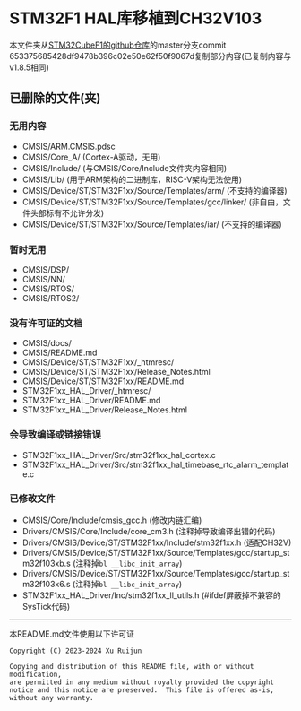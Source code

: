 # STM32F1 HAL库移植到CH32V103
本文件夹从[STM32CubeF1的github仓库](https://github.com/STMicroelectronics/STM32CubeF1)的master分支commit 653375685428df9478b396c02e50e62f50f9067d复制部分内容(已复制内容与v1.8.5相同)

## 已删除的文件(夹)
### 无用内容
- CMSIS/ARM.CMSIS.pdsc
- CMSIS/Core_A/ (Cortex-A驱动，无用)
- CMSIS/Include/ (与CMSIS/Core/Include文件夹内容相同)
- CMSIS/Lib/ (用于ARM架构的二进制库，RISC-V架构无法使用)
- CMSIS/Device/ST/STM32F1xx/Source/Templates/arm/ (不支持的编译器)
- CMSIS/Device/ST/STM32F1xx/Source/Templates/gcc/linker/ (非自由，文件头部标有不允许分发)
- CMSIS/Device/ST/STM32F1xx/Source/Templates/iar/ (不支持的编译器)
### 暂时无用
- CMSIS/DSP/
- CMSIS/NN/
- CMSIS/RTOS/
- CMSIS/RTOS2/
### 没有许可证的文档
- CMSIS/docs/
- CMSIS/README.md
- CMSIS/Device/ST/STM32F1xx/_htmresc/
- CMSIS/Device/ST/STM32F1xx/Release_Notes.html
- CMSIS/Device/ST/STM32F1xx/README.md
- STM32F1xx_HAL_Driver/_htmresc/
- STM32F1xx_HAL_Driver/README.md
- STM32F1xx_HAL_Driver/Release_Notes.html
### 会导致编译或链接错误
- STM32F1xx_HAL_Driver/Src/stm32f1xx_hal_cortex.c
- STM32F1xx_HAL_Driver/Src/stm32f1xx_hal_timebase_rtc_alarm_template.c
### 已修改文件
- CMSIS/Core/Include/cmsis_gcc.h (修改内链汇编)
- Drivers/CMSIS/Core/Include/core_cm3.h (注释掉导致编译出错的代码)
- Drivers/CMSIS/Device/ST/STM32F1xx/Include/stm32f1xx.h (适配CH32V)
- Drivers/CMSIS/Device/ST/STM32F1xx/Source/Templates/gcc/startup_stm32f103xb.s (注释掉`bl __libc_init_array`)
- Drivers/CMSIS/Device/ST/STM32F1xx/Source/Templates/gcc/startup_stm32f103x6.s (注释掉`bl __libc_init_array`)
- STM32F1xx_HAL_Driver/Inc/stm32f1xx_ll_utils.h (#ifdef屏蔽掉不兼容的SysTick代码)
---

本README.md文件使用以下许可证
```
Copyright (C) 2023-2024 Xu Ruijun

Copying and distribution of this README file, with or without modification,
are permitted in any medium without royalty provided the copyright
notice and this notice are preserved.  This file is offered as-is,
without any warranty.
```
